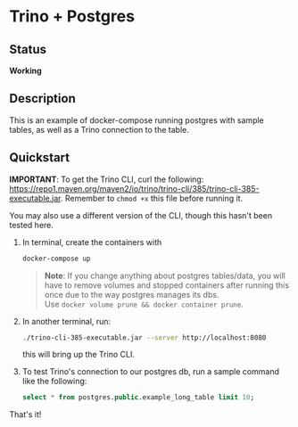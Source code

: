 # Trino + Postgres

## Status

**Working**

## Description

This is an example of docker-compose running postgres with sample tables, as well as a Trino connection to the table.

## Quickstart

**IMPORTANT**: To get the Trino CLI, curl the following: https://repo1.maven.org/maven2/io/trino/trino-cli/385/trino-cli-385-executable.jar.
Remember to `chmod +x` this file before running it.

You may also use a different version of the CLI, though this hasn't been tested here.

1. In terminal, create the containers with 

    ```bash
    docker-compose up
    ```

    > **Note**:
    > If you change anything about postgres tables/data, you will have to remove volumes and stopped containers after running this once due to the way postgres manages its dbs.  
    Use `docker volume prune && docker container prune`.  

2. In another terminal, run:

    ```bash
    ./trino-cli-385-executable.jar --server http://localhost:8080
    ```
    this will bring up the Trino CLI.

3. To test Trino's connection to our postgres db, run a sample command like the following:

    ```sql
    select * from postgres.public.example_long_table limit 10;
    ```

That's it!
